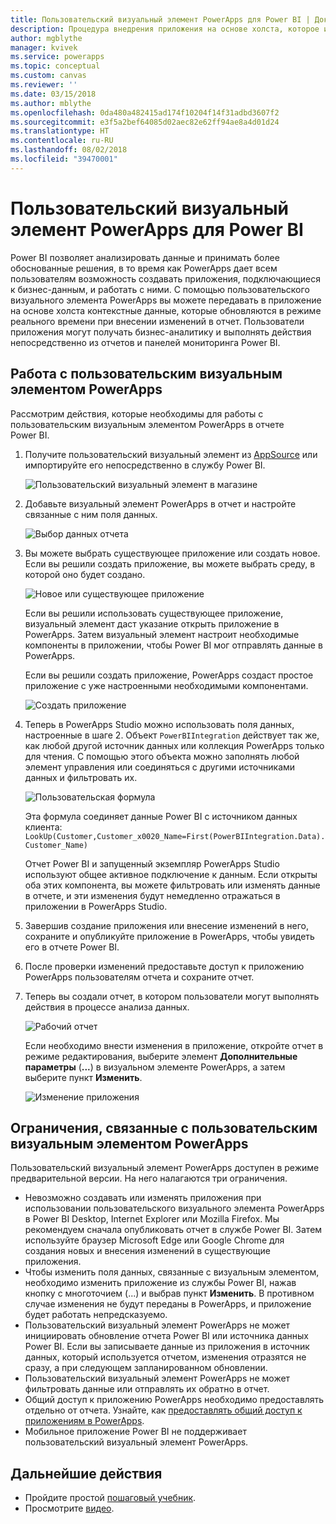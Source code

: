 ```yaml
---
title: Пользовательский визуальный элемент PowerApps для Power BI | Документы Майкрософт
description: Процедура внедрения приложения на основе холста, которое использует тот же источник данных и поддерживает те же возможности фильтрации, что и другие элементы отчетов Power BI, а также ограничения для такого приложения
author: mgblythe
manager: kvivek
ms.service: powerapps
ms.topic: conceptual
ms.custom: canvas
ms.reviewer: ''
ms.date: 03/15/2018
ms.author: mblythe
ms.openlocfilehash: 0da480a482415ad174f10204f14f31adbd3607f2
ms.sourcegitcommit: e3f5a2bef64085d02aec82e62ff94ae8a4d01d24
ms.translationtype: HT
ms.contentlocale: ru-RU
ms.lasthandoff: 08/02/2018
ms.locfileid: "39470001"
---
```

# <a name="powerapps-custom-visual-for-power-bi"></a>Пользовательский визуальный элемент PowerApps для Power BI

Power BI позволяет анализировать данные и принимать более обоснованные решения, в то время как PowerApps дает всем пользователям возможность создавать приложения, подключающиеся к бизнес-данным, и работать с ними. С помощью пользовательского визуального элемента PowerApps вы можете передавать в приложение на основе холста контекстные данные, которые обновляются в режиме реального времени при внесении изменений в отчет. Пользователи приложения могут получать бизнес-аналитику и выполнять действия непосредственно из отчетов и панелей мониторинга Power BI.

## <a name="using-the-powerapps-custom-visual"></a>Работа с пользовательским визуальным элементом PowerApps

Рассмотрим действия, которые необходимы для работы с пользовательским визуальным элементом PowerApps в отчете Power BI.

1. Получите пользовательский визуальный элемент из [AppSource](https://appsource.microsoft.com/product/power-bi-visuals/WA104381378?tab=Overview) или импортируйте его непосредственно в службу Power BI.

    ![Пользовательский визуальный элемент в магазине](./media/powerapps-custom-visual/powerapps-store.png) 

2. Добавьте визуальный элемент PowerApps в отчет и настройте связанные с ним поля данных.

    ![Выбор данных отчета](./media/powerapps-custom-visual/add-visual-set-data.png)

3. Вы можете выбрать существующее приложение или создать новое. Если вы решили создать приложение, вы можете выбрать среду, в которой оно будет создано.

    ![Новое или существующее приложение](./media/powerapps-custom-visual/create-new-or-choose-app.png)

    Если вы решили использовать существующее приложение, визуальный элемент даст указание открыть приложение в PowerApps. Затем визуальный элемент настроит необходимые компоненты в приложении, чтобы Power BI мог отправлять данные в PowerApps.

    Если вы решили создать приложение, PowerApps создаст простое приложение с уже настроенными необходимыми компонентами.

    ![Создать приложение](./media/powerapps-custom-visual/new-app.png)

4. Теперь в PowerApps Studio можно использовать поля данных, настроенные в шаге 2. Объект `PowerBIIntegration` действует так же, как любой другой источник данных или коллекция PowerApps только для чтения. С помощью этого объекта можно заполнять любой элемент управления или соединяться с другими источниками данных и фильтровать их.

    ![Пользовательская формула](./media/powerapps-custom-visual/custom-formula.png)

    Эта формула соединяет данные Power BI с источником данных клиента: `LookUp(Customer,Customer_x0020_Name=First(PowerBIIntegration.Data).Customer_Name)`

   Отчет Power BI и запущенный экземпляр PowerApps Studio используют общее активное подключение к данным. Если открыты оба этих компонента, вы можете фильтровать или изменять данные в отчете, и эти изменения будут немедленно отражаться в приложении в PowerApps Studio.

5. Завершив создание приложения или внесение изменений в него, сохраните и опубликуйте приложение в PowerApps, чтобы увидеть его в отчете Power BI.

6. После проверки изменений предоставьте доступ к приложению PowerApps пользователям отчета и сохраните отчет.

7. Теперь вы создали отчет, в котором пользователи могут выполнять действия в процессе анализа данных.

    ![Рабочий отчет](./media/powerapps-custom-visual/working-report.gif)

    Если необходимо внести изменения в приложение, откройте отчет в режиме редактирования, выберите элемент **Дополнительные параметры** (**...**) в визуальном элементе PowerApps, а затем выберите пункт **Изменить**.

    ![Изменение приложения](./media/powerapps-custom-visual/edit-app.png)

## <a name="limitations-of-the-powerapps-custom-visual"></a>Ограничения, связанные с пользовательским визуальным элементом PowerApps

Пользовательский визуальный элемент PowerApps доступен в режиме предварительной версии. На него налагаются три ограничения.

- Невозможно создавать или изменять приложения при использовании пользовательского визуального элемента PowerApps в Power BI Desktop, Internet Explorer или Mozilla Firefox. Мы рекомендуем сначала опубликовать отчет в службе Power BI. Затем используйте браузер Microsoft Edge или Google Chrome для создания новых и внесения изменений в существующие приложения.
- Чтобы изменить поля данных, связанные с визуальным элементом, необходимо изменить приложение из службы Power BI, нажав кнопку с многоточием (...) и выбрав пункт **Изменить**. В противном случае изменения не будут переданы в PowerApps, и приложение будет работать непредсказуемо.
- Пользовательский визуальный элемент PowerApps не может инициировать обновление отчета Power BI или источника данных Power BI. Если вы записываете данные из приложения в источник данных, который используется отчетом, изменения отразятся не сразу, а при следующем запланированном обновлении.
- Пользовательский визуальный элемент PowerApps не может фильтровать данные или отправлять их обратно в отчет.
- Общий доступ к приложению PowerApps необходимо предоставлять отдельно от отчета. Узнайте, как [предоставлять общий доступ к приложениям в PowerApps](share-app.md).
- Мобильное приложение Power BI не поддерживает пользовательский визуальный элемент PowerApps.

## <a name="next-steps"></a>Дальнейшие действия

* Пройдите простой [пошаговый учебник](embed-powerapps-powerbi.md).
* Просмотрите [видео](https://aka.ms/powerappscustomvisualvideo).